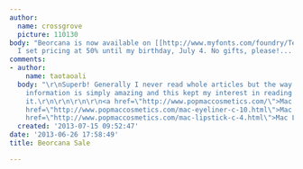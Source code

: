 ```yaml
---
author:
  name: crossgrove
  picture: 110130
body: "Beorcana is now available on [[http://www.myfonts.com/foundry/Terrestrial_Design/|MyFonts.]]
  I set pricing at 50% until my birthday, July 4. No gifts, please!...     ;)\r\n\r\n[img:sites/default/files/old-images/BeorcBug02_6593.jpg]"
comments:
- author:
    name: taotaoali
  body: "\r\nSuperb! Generally I never read whole articles but the way you wrote this
    information is simply amazing and this kept my interest in reading and I enjoyed
    it.\r\n\r\n\r\n\r\n<a href=\"http://www.popmaccosmetics.com/\">Mac Cosmetics Wholesale</a>\r\n<a
    href=\"http://www.popmaccosmetics.com/mac-eyeliner-c-10.html\">Mac Eyeliner</a>\r\n<a
    href=\"http://www.popmaccosmetics.com/mac-lipstick-c-4.html\">Mac Lipstick</a>\r\n"
  created: '2013-07-15 09:52:47'
date: '2013-06-26 17:58:49'
title: Beorcana Sale

---
```

